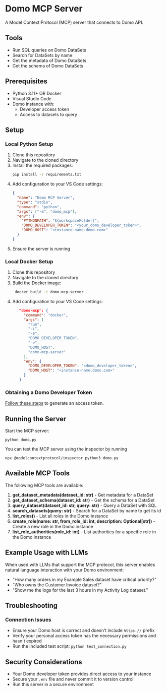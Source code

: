 # Domo MCP Server

A Model Context Protocol (MCP) server that connects to Domo API.

## Tools

- Run SQL queries on Domo DataSets
- Search for DataSets by name
- Get the metadata of Domo DataSets
- Get the schema of Domo DataSets

## Prerequisites

- Python 3.11+ OR Docker
- Visual Studio Code
- Domo instance with:
  - Developer access token
  - Access to datasets to query

## Setup

### Local Python Setup

1. Clone this repository
1. Navigate to the cloned directory
1. Install the required packages:
   ```bash
   pip install -r requirements.txt
   ```
1. Add configuration to your VS Code settings:
   ```json
   {
     "name": "Domo MCP Server",
     "type": "stdio",
     "command": "python",
     "args": ["-m", "domo_mcp"],
     "env": {
       "PYTHONPATH": "${workspaceFolder}",
       "DOMO_DEVELOPER_TOKEN": "<your_domo_developer_token>",
       "DOMO_HOST": "<instance-name.domo.com>"
     }
   }
   ```
1. Ensure the server is running

### Local Docker Setup

1. Clone this repository
1. Navigate to the cloned directory
1. Build the Docker image:
   ```bash
    docker build -t domo-mcp-server .
   ```
1. Add configuration to your VS Code settings:
   ```json
      "domo-mcp": {
        "command": "docker",
        "args": [
          "run",
          "-i",
          "-e",
          "DOMO_DEVELOPER_TOKEN",
          "-e",
          "DOMO_HOST",
          "domo-mcp-server"
        ],
        "env": {
          "DOMO_DEVELOPER_TOKEN": "<domo_developer_token>",
          "DOMO_HOST": "<instance-name.domo.com>"
        }
      }
   ```

### Obtaining a Domo Developer Token

[Follow these steps](https://domo-support.domo.com/s/article/360042934494?language=en_US) to generate an access token.

## Running the Server

Start the MCP server:

```
python domo.py
```

You can test the MCP server using the inspector by running

```
npx @modelcontextprotocol/inspector python3 domo.py
```

## Available MCP Tools

The following MCP tools are available:

1. **get_dataset_metadata(dataset_id: str)** - Get metadata for a DataSet
2. **get_dataset_schema(dataset_id: str)** - Get the schema for a DataSet
3. **query_dataset(dataset_id: str, query: str)** - Query a DataSet with SQL
4. **search_datasets(query: str)** - Search for a DataSet by name to get its id
5. **list_roles()** - List all roles in the Domo instance
6. **create_role(name: str, from_role_id: int, description: Optional[str])** - Create a new role in the Domo instance
7. **list_role_authorities(role_id: int)** - List authorities for a specific role in the Domo instance

## Example Usage with LLMs

When used with LLMs that support the MCP protocol, this server enables natural language interaction with your Domo environment:

- "How many orders in my Example Sales dataset have critical priority?"
- "Who owns the Customer Invoice dataset?"
- "Show me the logs for the last 3 hours in my Activity Log dataset."

## Troubleshooting

### Connection Issues

- Ensure your Domo host is correct and doesn't include `https://` prefix
- Verify your personal access token has the necessary permissions and hasn't expired
- Run the included test script: `python test_connection.py`

## Security Considerations

- Your Domo developer token provides direct access to your instance
- Secure your `.env` file and never commit it to version control
- Run this server in a secure environment
